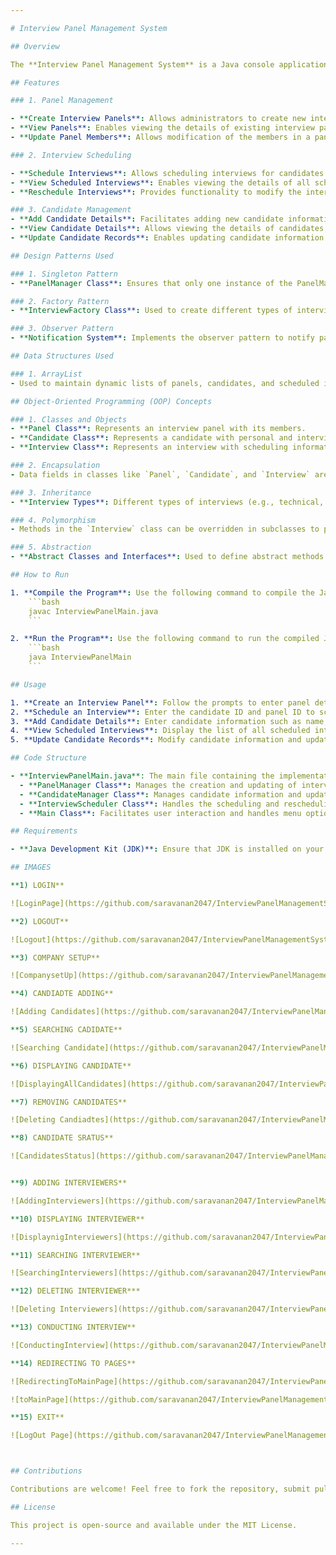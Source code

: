 ```yaml
---

# Interview Panel Management System

## Overview

The **Interview Panel Management System** is a Java console application designed to streamline the process of managing interview panels, scheduling interviews, and maintaining candidate records. This application provides functionalities for creating and managing interview panels, scheduling interviews, and keeping track of candidate details.

## Features

### 1. Panel Management

- **Create Interview Panels**: Allows administrators to create new interview panels with specific members.
- **View Panels**: Enables viewing the details of existing interview panels.
- **Update Panel Members**: Allows modification of the members in a panel.

### 2. Interview Scheduling

- **Schedule Interviews**: Allows scheduling interviews for candidates with specific panels.
- **View Scheduled Interviews**: Enables viewing the details of all scheduled interviews.
- **Reschedule Interviews**: Provides functionality to modify the interview schedule.

### 3. Candidate Management
- **Add Candidate Details**: Facilitates adding new candidate information to the system.
- **View Candidate Details**: Allows viewing the details of candidates, including interview status.
- **Update Candidate Records**: Enables updating candidate information and interview status.

## Design Patterns Used

### 1. Singleton Pattern
- **PanelManager Class**: Ensures that only one instance of the PanelManager exists to coordinate the interview panels.

### 2. Factory Pattern
- **InterviewFactory Class**: Used to create different types of interviews based on specific criteria.

### 3. Observer Pattern
- **Notification System**: Implements the observer pattern to notify panel members and candidates about schedule changes.

## Data Structures Used

### 1. ArrayList
- Used to maintain dynamic lists of panels, candidates, and scheduled interviews.

## Object-Oriented Programming (OOP) Concepts

### 1. Classes and Objects
- **Panel Class**: Represents an interview panel with its members.
- **Candidate Class**: Represents a candidate with personal and interview-related details.
- **Interview Class**: Represents an interview with scheduling information.

### 2. Encapsulation
- Data fields in classes like `Panel`, `Candidate`, and `Interview` are encapsulated and accessed via getter and setter methods.

### 3. Inheritance
- **Interview Types**: Different types of interviews (e.g., technical, HR) inherit from a base `Interview` class.

### 4. Polymorphism
- Methods in the `Interview` class can be overridden in subclasses to provide specific functionality for different interview types.

### 5. Abstraction
- **Abstract Classes and Interfaces**: Used to define abstract methods that must be implemented by subclasses, ensuring a consistent interface.

## How to Run

1. **Compile the Program**: Use the following command to compile the Java program:
    ```bash
    javac InterviewPanelMain.java
    ```

2. **Run the Program**: Use the following command to run the compiled Java program:
    ```bash
    java InterviewPanelMain
    ```

## Usage

1. **Create an Interview Panel**: Follow the prompts to enter panel details and add members.
2. **Schedule an Interview**: Enter the candidate ID and panel ID to schedule an interview.
3. **Add Candidate Details**: Enter candidate information such as name, contact details, and position applied for.
4. **View Scheduled Interviews**: Display the list of all scheduled interviews with details.
5. **Update Candidate Records**: Modify candidate information and update their interview status.

## Code Structure

- **InterviewPanelMain.java**: The main file containing the implementation of the interview panel management operations.
  - **PanelManager Class**: Manages the creation and updating of interview panels.
  - **CandidateManager Class**: Manages candidate information and updates.
  - **InterviewScheduler Class**: Handles the scheduling and rescheduling of interviews.
  - **Main Class**: Facilitates user interaction and handles menu options.

## Requirements

- **Java Development Kit (JDK)**: Ensure that JDK is installed on your system to compile and run the program.

## IMAGES

**1) LOGIN**

![LoginPage](https://github.com/saravanan2047/InterviewPanelManagementSystem/assets/95707512/f2ad584a-3ab2-496f-9893-45431912acbf)

**2) LOGOUT**

![Logout](https://github.com/saravanan2047/InterviewPanelManagementSystem/assets/95707512/a545002f-6643-46f2-854b-7ea50c08233b)

**3) COMPANY SETUP**

![CompanysetUp](https://github.com/saravanan2047/InterviewPanelManagementSystem/assets/95707512/adb5aa38-5d69-4ec6-ba93-838f993a93d3)

**4) CANDIADTE ADDING**

![Adding Candidates](https://github.com/saravanan2047/InterviewPanelManagementSystem/assets/95707512/5d22f7e4-c182-4a6d-b466-789267dd627e)

**5) SEARCHING CADIDATE**

![Searching Candidate](https://github.com/saravanan2047/InterviewPanelManagementSystem/assets/95707512/a2cf4eb6-ada0-491e-acb7-0c7cc035e4a8)

**6) DISPLAYING CANDIDATE**

![DisplayingAllCandidates](https://github.com/saravanan2047/InterviewPanelManagementSystem/assets/95707512/74b98f6e-57e2-4ef9-99da-598412a9bd48)

**7) REMOVING CANDIDATES**

![Deleting Candiadtes](https://github.com/saravanan2047/InterviewPanelManagementSystem/assets/95707512/4235517a-c5bf-4afd-bfc3-8a2b26664abd)

**8) CANDIDATE SRATUS**

![CandidatesStatus](https://github.com/saravanan2047/InterviewPanelManagementSystem/assets/95707512/c0882f47-86f7-436b-970c-4bf11b79bf94)


**9) ADDING INTERVIEWERS**

![AddingInterviewers](https://github.com/saravanan2047/InterviewPanelManagementSystem/assets/95707512/561bb06a-4dad-4693-bb91-b11d27a4192d)

**10) DISPLAYING INTERVIEWER**

![DisplaynigInterviewers](https://github.com/saravanan2047/InterviewPanelManagementSystem/assets/95707512/50007f09-8c42-4294-ac4b-3b5de54386b2)

**11) SEARCHING INTERVIEWER**

![SearchingInterviewers](https://github.com/saravanan2047/InterviewPanelManagementSystem/assets/95707512/bf37bd8a-84a5-4ea9-a03f-7d8231fbd202)

**12) DELETING INTERVIEWER***

![Deleting Interviewers](https://github.com/saravanan2047/InterviewPanelManagementSystem/assets/95707512/424b509f-42f4-418a-a9ae-f3cd79d42245)

**13) CONDUCTING INTERVIEW**

![ConductingInterview](https://github.com/saravanan2047/InterviewPanelManagementSystem/assets/95707512/c2ce584e-6f07-42c5-9323-67fc03d65247)

**14) REDIRECTING TO PAGES**

![RedirectingToMainPage](https://github.com/saravanan2047/InterviewPanelManagementSystem/assets/95707512/f58c0220-dfde-4b5c-afe0-66b12c5eb7e7)

![toMainPage](https://github.com/saravanan2047/InterviewPanelManagementSystem/assets/95707512/6d0274f1-7ad3-43d4-87a4-2414915bc960)

**15) EXIT**

![LogOut Page](https://github.com/saravanan2047/InterviewPanelManagementSystem/assets/95707512/675e0643-e6cf-4cc0-863d-0ebd28ed3469)



## Contributions

Contributions are welcome! Feel free to fork the repository, submit pull requests, or open issues to discuss potential changes and improvements.

## License

This project is open-source and available under the MIT License.

---
```

